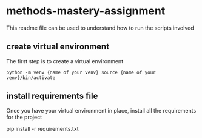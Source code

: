 # methods-mastery-assignment
This readme file can be used to understand how to run the scripts involved

## create virtual environment
The first step is to create a virtual environment

`python -m venv {name of your venv}
source {name of your venv}/bin/activate`

## install requirements file
Once you have your virtual environment in place, install all the requirements for the project

pip install -r requirements.txt
